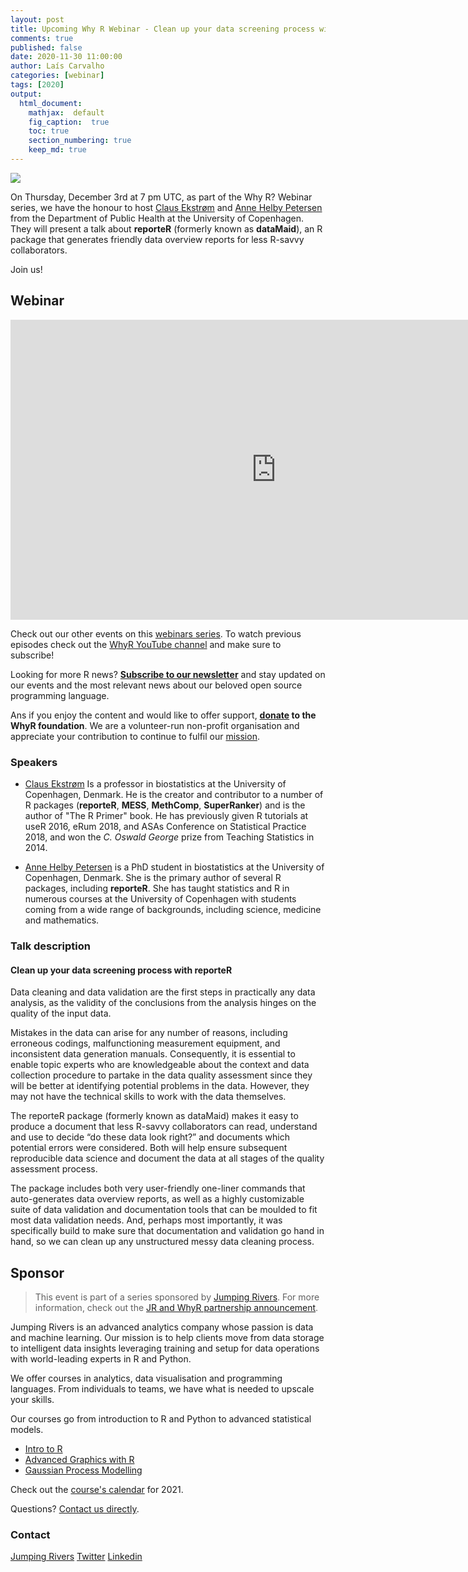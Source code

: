 ```yaml
---
layout: post
title: Upcoming Why R Webinar - Clean up your data screening process with _reporteR_
comments: true
published: false
date: 2020-11-30 11:00:00
author: Laís Carvalho
categories: [webinar]
tags: [2020]
output:
  html_document:
    mathjax:  default
    fig_caption:  true
    toc: true
    section_numbering: true
    keep_md: true
---
```


<img src="/foundation/images/fulls/webinars/reporteR.jpg" class="fit image">

On Thursday, December 3rd at 7 pm UTC, as part of the Why R? Webinar series, we have the honour to host [Claus Ekstrøm](https://www.linkedin.com/in/clausekstroem/) and [Anne Helby Petersen](https://www.linkedin.com/in/anne-helby-petersen-57651ba5/) from the Department of Public Health at the University of Copenhagen. They will present a talk about **reporteR** (formerly known as **dataMaid**), an R package that generates friendly data overview reports for less R-savvy collaborators.

Join us!


## Webinar

<iframe width="850" height="480" src="https://youtu.be/djSbNBa2S_c" frameborder="0" allow="accelerometer; autoplay; clipboard-write; encrypted-media; gyroscope; picture-in-picture" allowfullscreen></iframe>


Check out our other events on this [webinars series](whyr.pl/webinars/). To watch previous episodes check out the [WhyR YouTube channel](youtube.com/WhyRFoundationVideos) and make sure to subscribe!

Looking for more R news? [**Subscribe to our newsletter**](http://whyr.pl/subscribe/) and stay updated on our events and the most relevant news about our beloved open source programming language.

Ans if you enjoy the content and would like to offer support, **[donate](whyr.pl/donate/) to the WhyR foundation**. We are a volunteer-run non-profit organisation and appreciate your contribution to continue to fulfil our [mission](http://whyr.pl/foundation/about/).


### Speakers
- [Claus Ekstrøm](https://www.linkedin.com/in/clausekstroem/)
    Is a professor in biostatistics at the University of Copenhagen, Denmark. He is the creator and contributor to a number of R packages (**reporteR**, **MESS**, **MethComp**, **SuperRanker**) and is the author of "The R Primer" book. He has previously given R tutorials at useR 2016, eRum 2018, and ASAs Conference on Statistical Practice 2018, and won the *C. Oswald George* prize from Teaching Statistics in 2014.

- [Anne Helby Petersen](https://www.linkedin.com/in/anne-helby-petersen-57651ba5/)
     is a PhD student in biostatistics at the University of Copenhagen, Denmark. She is the primary author of several R packages, including **reporteR**. She has taught statistics and R in numerous courses at the University of Copenhagen with students coming from a wide range of backgrounds, including science, medicine and mathematics.


### Talk description  

#### Clean up your data screening process with **reporteR**
Data cleaning and data validation are the first steps in practically any data analysis, as the validity of the conclusions from the analysis hinges on the quality of the input data.

Mistakes in the data can arise for any number of reasons, including erroneous codings, malfunctioning measurement equipment, and inconsistent data generation manuals. Consequently, it is essential to enable topic experts who are knowledgeable about the context and data collection procedure to partake in the data quality assessment since they will be better at identifying potential problems in the data. However, they may not have the technical skills to work with the data themselves. 

The reporteR package (formerly known as dataMaid) makes it easy to produce a document that less R-savvy collaborators can read, understand and use to decide “do these data look right?” and documents which potential errors were considered. Both will help ensure subsequent reproducible data science and document the data at all stages of the quality assessment process.

The package includes both very user-friendly one-liner commands that auto-generates data overview reports, as well as a highly customizable suite of data validation and documentation tools that can be moulded to fit most data validation needs. And, perhaps most importantly, it was specifically build to make sure that documentation and validation go hand in hand, so we can clean up any unstructured messy data cleaning process. 

## Sponsor
> This event is part of a series sponsored by [Jumping Rivers](https://www.jumpingrivers.com/). For more information, check out the [JR and WhyR partnership announcement](https://www.jumpingrivers.com/blog/jumping-rivers-whyr-partnership/).

Jumping Rivers is an advanced analytics company whose passion is data and machine learning. Our mission is to help clients move from data storage to intelligent data insights leveraging training and setup for data operations with world-leading experts in R and Python.  

We offer courses in analytics, data visualisation and programming languages. From individuals to teams, we have what is needed to upscale your skills. 

Our courses go from introduction to R and Python to advanced statistical models. 
* [Intro to R](https://www.jumpingrivers.com/training/course/introduction-to-r/?event=1369)
* [Advanced Graphics with R](https://www.jumpingrivers.com/training/course/advanced-graphics-ggplot2-r/?event=1378)
* [Gaussian Process Modelling](https://www.jumpingrivers.com/training/course/gaussian-process-modelling-michael-betancourt/?event=1418)

Check out the [course's calendar](https://www.jumpingrivers.com/training/public/) for 2021. 

Questions? [Contact us directly](https://www.jumpingrivers.com/online-training-enquiry/). 


### Contact
[Jumping Rivers](https://www.jumpingrivers.com/)
[Twitter](https://twitter.com/jumping_uk)
[Linkedin](https://www.linkedin.com/company/jumping-rivers-ltd/)
